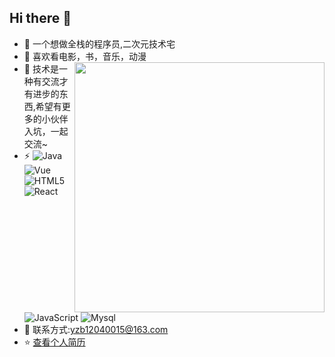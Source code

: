 ## Hi there 👋     
* 🏡 一个想做全栈的程序员,二次元技术宅  
* 🤔  喜欢看电影，书，音乐，动漫  <img align="right" src="https://github-readme-stats.vercel.app/api?username=gudanya123&show_icons=true&theme=graywhite&bg_color=0,EC6C6C,FFD479,FFFC79,73FA79&line_height=22" width="400">
* 🌱  技术是一种有交流才有进步的东西,希望有更多的小伙伴入坑，一起交流~  
*  ⚡ ![Java](https://img.shields.io/badge/-Java-00599C?style=flat-square&logo=Java)
     ![Vue](https://img.shields.io/badge/-Vue-00599C?style=flat-square&logo=Vue)
     ![HTML5](https://img.shields.io/badge/-HTML5-E34F26?style=flat-square&logo=html5&logoColor=white)
     ![React](https://img.shields.io/badge/-React-black?style=flat-square&logo=React)
     ![JavaScript](https://img.shields.io/badge/-JavaScript-181717?style=flat-square&logo=JavaScript)
     ![Mysql](https://img.shields.io/badge/-Mysql-181717?style=flat-square&logo=Mysql)  
* 💬  联系方式:yzb12040015@163.com  
* ⭐️  [查看个人简历](https://gudanya123.github.io/myResume/)





